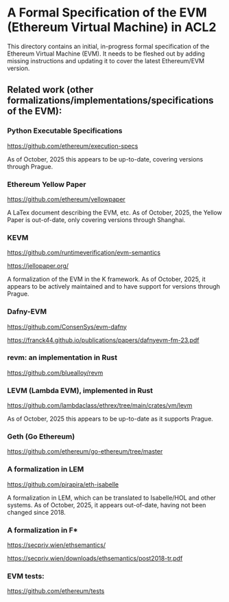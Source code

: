 # A Formal Specification of the EVM (Ethereum Virtual Machine) in ACL2

This directory contains an initial, in-progress formal specification
of the Ethereum Virtual Machine (EVM).  It needs to be fleshed out by
adding missing instructions and updating it to cover the latest
Ethereum/EVM version.

## Related work (other formalizations/implementations/specifications of the EVM):

### Python Executable Specifications

https://github.com/ethereum/execution-specs

As of October, 2025 this appears to be up-to-date, covering versions
through Prague.

### Ethereum Yellow Paper

https://github.com/ethereum/yellowpaper

A LaTex document describing the EVM, etc.  As of October, 2025, the
Yellow Paper is out-of-date, only covering versions through Shanghai.

### KEVM

https://github.com/runtimeverification/evm-semantics

https://jellopaper.org/

A formalization of the EVM in the K framework.  As of October, 2025,
it appears to be actively maintained and to have support for versions
through Prague.

### Dafny-EVM

https://github.com/ConsenSys/evm-dafny

https://franck44.github.io/publications/papers/dafnyevm-fm-23.pdf

### revm: an implementation in Rust

https://github.com/bluealloy/revm

### LEVM (Lambda EVM), implemented in Rust

https://github.com/lambdaclass/ethrex/tree/main/crates/vm/levm

As of October, 2025 this appears to be up-to-date as it supports Prague.

### Geth (Go Ethereum)

https://github.com/ethereum/go-ethereum/tree/master

### A formalization in LEM

https://github.com/pirapira/eth-isabelle

A formalization in LEM, which can be translated to Isabelle/HOL and
other systems.  As of October, 2025, it appears out-of-date, having
not been changed since 2018.

### A formalization in F*

https://secpriv.wien/ethsemantics/

https://secpriv.wien/downloads/ethsemantics/post2018-tr.pdf

### EVM tests:

https://github.com/ethereum/tests